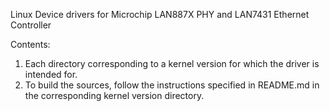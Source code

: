 Linux Device drivers for Microchip LAN887X PHY and LAN7431 Ethernet Controller

Contents:

1. Each directory corresponding to a kernel version for which the driver is intended for.
2. To build the sources, follow the instructions specified in README.md in the corresponding kernel version directory.

